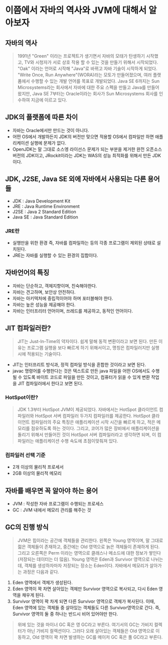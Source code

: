 # 이쯤에서 자바의 역사와 JVM에 대해서 알아보자

## 자바의 역사
> 1991년 "Green" 이라는 프로젝트가 생기면서 자바의 모태가 탄생하기 시작했고, TV와 시청자가 서로 상호 작용 할 수 있는 것을 만들기 위해서 
> 시작되었다. "Oak" 이라는 언어로 시작해 "Java"로 바뀌고 자바 기술이 시작하게 되었다. "Write Once, Run Anywhere"(WORA)라는 모토가
>  만들어졌으며, 여러 플랫폼에서 수행할 수 있는 개발 언어를 목표로 개발되었다. Java SE 6까지는 Sun Microsystems라는 회사에서 자바에
>  대한 주요 스펙을 만들고 Java를 만들어 왔지만, Java SE 7부터는 Oracle이라는 회사가 Sun Microsystems 회사를 인수하여 지금에 이르고 있다.

## JDK의 플랫폼에 따른 차이
- 자바는 Oracle에서만 만드는 것이 아니다.
- 어떤 OS에서 개발하든지 JDK의 버전만 맞으면 적용할 OS에서 컴파일만 하면 애플리케이션 실행에 문제가 없다.
- OpenJDK는 말 그대로 소스엥 라이선스 문제가 되는 부분을 제거한 완전 오픈소스 버전의 JDK이고, JRockit이라는 JDK는 WAS의 성능 최적화를 위해서 만든 JDK이다.

## JDK, J2SE, Java SE 외에 자바에서 사용되는 다른 용어들
- JDK : Java Development Kit
- JRE : Java Runtime Environment
- J2SE : Java 2 Standard Edition
- Java SE : Java Standard Edition

### JRE란
- 실행만을 위한 환경 즉, 자바를 컴파일하는 등의 각종 프로그램이 제외된 상태로 설치된다.
- JRE는 자바를 실행할 수 있는 환경의 집합이다.

## 자바언어의 특징
- 자바는 단순하고, 객체지향이며, 친숙해야한다.
- 자바는 견고하며, 보안상 안전하다.
- 자바는 아키텍처에 중립적이어야 하며 포터블해야 한다.
- 자바는 높은 성능을 제공해야 한다.
- 자바는 인터프리터 언어이며, 쓰레드를 제공하고, 동적인 언어이다.

## JIT 컴파일러란?
> JIT는 Just-In-Time의 약자이다. 쉽게 말해 동적 변환이라고 보면 된다.
> 만든 이유는 프로그램 실행을 보다 빠르게 하기 위해서이고, 명칭은 컴파일러지만 실행시에 적용되는 기술이다.
- JIT는 인터프리트 방식과, 정적 컴파일 방식을 혼합한 것이라고 보면 된다.
- javac 명령어를 수행한다는 것은 텍스트로 만든 java 파일을 어떤 OS에서도 수행될 수 있도록 바이트 코드로 파일을 만든 것이고, 컴퓨터가 읽을 수 있게 변환 작업을 JIT 컴파일러에서 한다고 보면 된다.

### HotSpot이란?
> JDK 1.3부터 HotSpot JVM이 제공되었다. 자바에서는 HotSpot 클라이언트 컴파일러와 HotSpot 서버 컴파일러 두가지 컴파일러를 제공한다.
> HotSpot 클라이언트 컴파일러의 주요 특징은 애플리케이션 시작 시간을 빠르게 하고, 적은 메모리를 점유하도록 하는 것이다. 
> 그리고, 코어가 많은 장비에서 애플리케이션을 돌리기 위해서 만들어진 것이 HotSpot 서버 컴파일러라고 생각하면 되며, 이 컴파일러는 
> 애플리케이션 수행 속도에 초점이맞춰져 있다.

### 컴파일러 선택 기준
- 2개 이상의 물리적 프로세서
- 2GB 이상의 물리적 메모리

## 자바를 배우면 꼭 알아야 하는 용어
- JVM : 작성한 자바 프로그램이 수행되는 프로세스
- GC : JVM 내에서 메모리 관리를 해주는 것

## GC의 진행 방식
> JVM은 힙이라는 공간에 객체들을 관리한다. 왼쪽은 Young 영역이며, 말 그대로 젊은 객체들이 존재하고, 중간에는 Old 영역으로 늙은 객체들이 
> 존재하게 된다. 그리고 오른쪽은 Perm 이라는 영역으로 클래스나 메소드에 대한 정보가 쌓인다(저장되는 데이터는 더 많음). 
> Young 영역은 Eden과 Survivor 영역으로 나뉘는데, 객체를 생성하자마자 저장되는 장소는 Eden이다. 자바에서 메모리가 살아가는 과정은 다음과 같다.
1. Eden 영역에서 객체가 생성된다.
2. Eden 영역이 꽉 차면 살아있는 객체만 Survivor 영역으로 복사되고, 다시 Eden 영역을 채우게 된다.
3. Survivor 영역이 꽉 차게 되면 다른 Survivor 영역으로 객체가 복사된다. 이때, Eden 영역에 있는 객체들 중 살아있는 객체들도 다른 Survivor영역으로 간다. 즉, Survivor 영역의 둘 중 하나는 반드시 비어 있어야만 한다.
> 위에 있는 것을 마이너 GC 혹은 영 GC라고 부른다. 여기서의 GC는 가비지 컬렉터가 아닌 가비지 컬렉션이다.
> 그러다 오래 살아있는 객체들은 Old 영역으로 이동하고, Old 영역이 꽉 차면 발생하는 GC를 메이저 GC 혹은 풀 GC라고 부른다.
